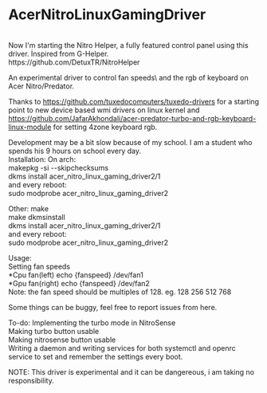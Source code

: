 # AcerNitroLinuxGamingDriver
<br>
Now I'm starting the Nitro Helper, a fully featured control panel using this driver. İnspired from G-Helper. <br>
https://github.com/DetuxTR/NitroHelper <br>


An experimental driver to control fan speeds\ and the rgb of keyboard on Acer Nitro/Predator.

Thanks to https://github.com/tuxedocomputers/tuxedo-drivers for a starting point to new device based wmi drivers on linux kernel and https://github.com/JafarAkhondali/acer-predator-turbo-and-rgb-keyboard-linux-module for setting 4zone keyboard rgb.

Development may be a bit slow because of my school. I am a student who spends his 9 hours on school every day. <br>
Installation:
On arch:<br>
makepkg -si --skipchecksums<br>
dkms install acer_nitro_linux_gaming_driver2/1<br>
and every reboot:<br>
sudo modprobe acer_nitro_linux_gaming_driver2<br>

Other:
make<br>
make dkmsinstall<br>
dkms install acer_nitro_linux_gaming_driver2/1<br>
and every reboot:<br>
sudo modprobe acer_nitro_linux_gaming_driver2<br>

<p>Usage:<br>
Setting fan speeds<br>
*Cpu fan(left) echo {fanspeed} /dev/fan1<br>
*Gpu fan(right) echo {fanspeed} /dev/fan2<br>
Note: the fan speed should be multiples of 128. eg. 128 256 512 768<br>


Some things can be buggy, feel free to report issues from here.

<p>To-do: Implementing the turbo mode in NitroSense<br>
Making turbo button usable <br>
Making nitrosense button usable <br>
Writing a daemon and writing services for both systemctl and openrc service to set and remember the settings every boot. </p>

NOTE: This driver is experimental and it can be dangereous, i am taking no responsibility.
  
